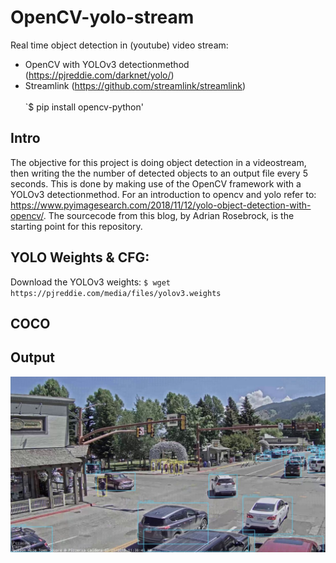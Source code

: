 # OpenCV-yolo-stream
Real time object detection in (youtube) video stream:
* OpenCV with YOLOv3 detectionmethod (https://pjreddie.com/darknet/yolo/) 
* Streamlink (https://github.com/streamlink/streamlink)
<br><br>
 `$ pip install opencv-python'

## Intro

The objective for this project is doing object detection in a videostream, then writing the the number of detected objects to an output file every 5 seconds. This is done by making use of the OpenCV framework with a YOLOv3 detectionmethod. For an introduction to opencv and yolo refer to: https://www.pyimagesearch.com/2018/11/12/yolo-object-detection-with-opencv/. The sourcecode from this blog, by Adrian Rosebrock, is the starting point for this repository.

## YOLO Weights & CFG:
Download the YOLOv3 weights:
 `$ wget https://pjreddie.com/media/files/yolov3.weights`

## COCO

## Output
![](output1.jpg)


